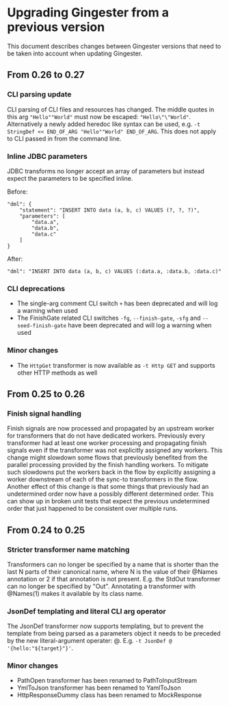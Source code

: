 # Upgrading Gingester from a previous version
This document describes changes between Gingester versions that need to be taken into account when updating Gingester.

## From 0.26 to 0.27

### CLI parsing update
CLI parsing of CLI files and resources has changed. The middle quotes in this arg `"Hello""World"` must now be escaped: `"Hello\"\"World"`. Alternatively a newly added heredoc like syntax can be used, e.g. `-t StringDef << END_OF_ARG "Hello""World" END_OF_ARG`. This does not apply to CLI passed in from the command line.

### Inline JDBC parameters
JDBC transforms no longer accept an array of parameters but instead expect the parameters to be specified inline.

Before:
```
"dml": {
    "statement": "INSERT INTO data (a, b, c) VALUES (?, ?, ?)",
    "parameters": [
        "data.a",
        "data.b",
        "data.c"
    ]
}
```

After:
```
"dml": "INSERT INTO data (a, b, c) VALUES (:data.a, :data.b, :data.c)"
```

### CLI deprecations
- The single-arg comment CLI switch `+` has been deprecated and will log a warning when used
- The FinishGate related CLI switches `-fg`, `--finish-gate`, `-sfg` and `--seed-finish-gate` have been deprecated and will log a warning when used

### Minor changes
- The `HttpGet` transformer is now available as `-t Http GET` and supports other HTTP methods as well

## From 0.25 to 0.26

### Finish signal handling
Finish signals are now processed and propagated by an upstream worker for transformers that do not have dedicated workers. Previously every transformer had at least one worker processing and propagating finish signals even if the transformer was not explicitly assigned any workers. This change might slowdown some flows that previously benefited from the parallel processing provided by the finish handling workers. To mitigate such slowdowns put the workers back in the flow by explicitly assigning a worker downstream of each of the sync-to transformers in the flow. Another effect of this change is that some things that previously had an undetermined order now have a possibly different determined order. This can show up in broken unit tests that expect the previous undetermined order that just happened to be consistent over multiple runs.


## From 0.24 to 0.25

### Stricter transformer name matching
Transformers can no longer be specified by a name that is shorter than the last N parts of their canonical name, where N is the value of their @Names annotation or 2 if that annotation is not present. E.g. the StdOut transformer can no longer be specified by "Out". Annotating a transformer with @Names(1) makes it available by its class name.

### JsonDef templating and literal CLI arg operator
The JsonDef transformer now supports templating, but to prevent the template from being parsed as a parameters object it needs to be preceded by the new literal-argument operater: @. E.g. `-t JsonDef @ '{hello:"${target}"}'`.

### Minor changes
- PathOpen transformer has been renamed to PathToInputStream
- YmlToJson transformer has been renamed to YamlToJson
- HttpResponseDummy class has been renamed to MockResponse
